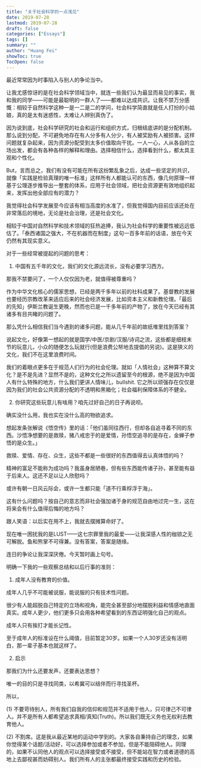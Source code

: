 ```yaml
---
title: "关于社会科学的一点浅见"
date: 2019-07-28
lastmod: 2019-07-28
draft: false
categories: ["Essays"]
tags: []
summary: ""
author: "Huang Fei"
showToc: true
TocOpen: false
---
```


最近常常因为时事陷入与别人的争论当中。

让我尤感惊讶的是在社会科学领域当中，就连一些我们认为最显而易见的事实，我和我的同学——可能是最聪明的一群人了——都难以达成共识。让我不禁万分感慨：相较于自然科学这种一是一二是二的学问，社会科学简直就是任人打扮的小姑娘，真的是太有迷惑性，太难让人辨别真伪了。

因为说到底，社会科学研究的社会和运行和组织方式，归根结底讲的是分配机制。那么说到分配，不可避免地存在有人分多有人分少，有人被奖励有人被损害。这样问题就复杂起来，因为资源分配受到太多价值取向干扰。一人一心，人从各自的立场出发，都会有各种各样的解释和理由。选择相信什么，选择看到什么，都太具主观和个性化。

But，言而总之，我们有没有可能在所有这纷繁乱象之后，达成一些坚定的共识，就像「实践是检验真理的唯一标准」这样所有人都能认可的东西，像几何原理一样基于公理逐步推导出一整套的体系，应用于社会领域，把社会资源更有效地组织起来，发挥出他全部应有的潜力？

我觉得社会科学发展至今应该有相当高度的水准了，但我觉得国内目前应该还处在非常落后的境地，无论是社会治理，还是社会文化。

相较于中国对自然科学和技术领域的狂热追捧，我认为社会科学的重要性被远远低估了。「泰西诸国之强大，不在机器而在制度」这句一百多年前的话语，放在今天仍然有其现实意义。

对于一些经常被提起的问题的思考：

1. 中国有五千年的文化，我们的文化源远流长，没有必要学习西方。

那我不禁要问了，一个人仅仅因为老，就值得被尊重吗？

作为中华文化核心的儒家思想，已经是两千多年以前的社科成果了。基督教的发展也要经历宗教改革来适应后来的社会经济发展，比如资本主义和新教伦理。「最后的先知」伊斯兰教诞生更晚，然而也已是一千多年前的产物了，放在今天已经有其诸多有目共睹的问题了。

那么凭什么相信我们当今遇到的诸多问题，能从几千年前的故纸堆里找到答案？

说起文化，好像第一想起的就是国学/中医/京剧/汉服/诗词之流，这些都是细枝末节的玩意儿，小众的随便怎么玩就行(但是浪费公帑地去提倡的另说)。这是狭义的文化，我们不在这里浪费时间。

我们的着眼点更多在于规范人们行为的社会伦理。就如「人情社会」这种算不算文化？是不是先进？显然不是的，这种文化之所以遗留至今的根源，绝不是因为中国人有什么特殊的地方，什么我们更讲人情味儿，bullshit. 它之所以顽强存在仅仅是因为我们的社会公共资源分配的不透明和黑箱化；社会福利保障体系的不健全。

2. 你研究这些玩意儿有啥用？咱先过好自己的日子再说呗。

确实没什么用，我也实在没什么高的物欲追求。

想起发条张解说《悟空传》里的话：「他们虽同往西行，但却各自追寻着不同的东西。沙悟净想要的是救赎，猪八戒忠于的是爱情，孙悟空追寻的是存在，金蝉子参悟的是众生。」

救赎、爱情、存在、众生，这些不都是一些很好的东西值得去认真体悟的吗？

精神的富足不能称为成功吗？我虽身居陋巷，但有些东西能传诸子孙，甚至能有益于后来人。这还不足以让人欣慰吗？

或许有朝一日风云际会，或许一生都只能「道不行乘桴浮于海」。

这有什么问题吗？按自己的意志而非社会强加诸于身的规范自由地过完一生，这在将来会有什么值得后悔的地方吗？

跟人笑语：以后实在用不上，我就去摆摊算命好了。

现在唯一困扰我的是LUST——这七宗罪里我的最爱——让我深感人性的枷锁之无可解脱。鱼和熊掌不可得兼。没有答案，答案是随缘。

连日的争论让我深深厌倦。今天暂时画上句号。

明确一下我的一些观察总结和以后行事的准则：

1. 成年人没有教育的价值。

成年人几乎不可能被说服，能说服的只有技术性问题。

很少有人能超脱自己特定的立场和视角，能完全甚至部分地摆脱利益和情感地直面真实。成年人更少，他们更多只会用各种希望看到的东西证明强化自己的观点。

成年人只有挨打才能长记性。

至于成年人的标准设在什么阈值，目前暂定30岁。如果一个人30岁还没有活明白，那一辈子基本也就这样了。

2. 启示

那我们为什么还要发声，还要表达思想？

唯一的目的只是寻找同类，以希冀可以结伴而行寻找圣杯。

所以，

(1) 不要苛待别人，所有我们自我的信仰和规范并不适用于他人，只可律己不可律人。并不是所有人都希望追求真相/真知(Truth)。所以我们既无义务也无权利去教育他人。

(2) 不割席。这是我从最近某地的运动中学到的。大家各自秉持自己的理念，如果你觉得某个话题/活动好，可以选择参加或者不参加，但是不能阻碍他人。同理的，如果不认同他人的观点可以选择接受或不接受，但不能站在智力或者道德的高地上去鄙视甚而妨碍别人。我们所有人的主张都最终接受实践和历史的检验。